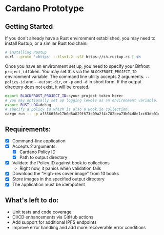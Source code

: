 # Cardano Prototype

## Getting Started
If you don't already have a Rust environment established, you may need to install Rustup, or a similar Rust toolchain:
```bash
# installing Rustup
curl --proto '=https' --tlsv1.2 -sSf https://sh.rustup.rs | sh
```
Once you have an environment set up, you need to specify your Bitfrost `project_id` token.  You may set this via the `BLOCKFROST_PROJECT_ID` environment variable. 
The command line utility accepts 2 arguments.  `--policy-id` and `--output-dir`, or `-p` and `-d` in short form.  If the output directory does not exist, it will be created.
```bash
export BLOCKFROST_PROJECT_ID=<your project token here>
# you may optionally set up logging levels as an environment variable.  Example:
export RUST_LOG=debug
# specify a policy id which is also a Book.io collection.
cargo run -- -p af3566f6e17b0d6a829f673c99a2f4c782bea73b04d8e1cc63db01c6 -d $(pwd)/downloads

```
## Requirements:
- [x] Command-line application
- [x] Accepts 2 arguments:
  - [x] Cardano Policy ID
  - [x] Path to output directory
- [x] Validate the Policy ID against book.io collections
  * Right now, it panics when validation fails 
- [x] Download the "High-res cover image" from 10 books
- [x] Store images in the specified output directory
- [x] The application must be idempotent

## What's left to do:
* Unit tests and code coverage
* CI/CD enhancements via GitHub actions
* Add support for additional IPFS endpoints
* Improve error handling and add more recoverable error conditions

